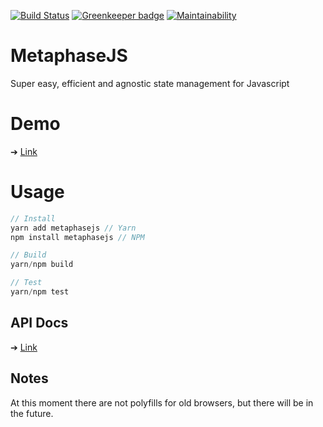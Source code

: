 [![Build Status](https://travis-ci.org/YagoLopez/metaphasejs.svg?branch=master)](https://travis-ci.org/YagoLopez/metaphasejs) [![Greenkeeper badge](https://badges.greenkeeper.io/YagoLopez/metaphasejs.svg)](https://greenkeeper.io/)
[![Maintainability](https://api.codeclimate.com/v1/badges/c264e58f56102a22476c/maintainability)](https://codeclimate.com/github/YagoLopez/metaphasejs/maintainability)

# MetaphaseJS

Super easy, efficient and agnostic state management for Javascript

# Demo

➔ [Link](https://github.com/YagoLopez/metaphasejs-react-demo)

# Usage

```javascript
// Install
yarn add metaphasejs // Yarn
npm install metaphasejs // NPM

// Build
yarn/npm build

// Test
yarn/npm test
```

## API Docs

➔ [Link](https://yagolopez.js.org/metaphasejs/docs/index.html)

## Notes

At this moment there are not polyfills for old browsers, but there will be in the future.